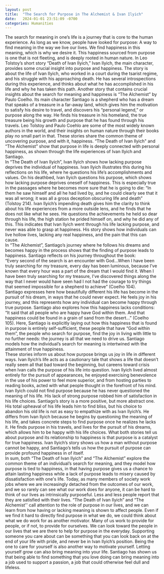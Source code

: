 ```yaml
---
layout: post
title:  "The Search for Purpose in The Alchemist & Ivan Ilyich"
date:   2024-01-01 23:51:09 -0700
categories: Humanities
---
```


The search for meaning in one’s life is a journey that is core to the human experience. As long as we know, people have looked for purpose: A way to find meaning in the way we live our lives. We find happiness in this meaning, which is why we desire it. This happiness sourced from purpose is one that is not fleeting, and is deeply rooted in human nature. In Leo Tolstoy’s short story “Death of Ivan Ilyich,” Ivan Ilyich, the main character, provides some crucial insight into purpose and happiness. The story is about the life of Ivan Ilyich, who worked in a court during the tsarist regime, and his struggle with his approaching death. He has several introspections during this experience, and thinks about what he has accomplished in his life and why he has taken this path. Another story that contains crucial insights about the search for meaning and happiness is “The Alchemist” by Paulo Coelho. Its main character Santiago is a shepherd who has a dream that speaks of a treasure in a far-away land, which gives him the motivation to satisfy his desire to travel, and discovers his “personal legend,” or purpose along the way. He finds his treasure in his homeland, the true treasure being his growth and purpose that he has found through his travels. Leo Tolstoy and Paulo Coehlo are some of the most widely known authors in the world, and their insights on human nature through their books play no small part in that. These stories share the common theme of uncovering purpose, and with it, happiness. “The Death of Ivan Ilyich" and “The Alchemist” show that purpose in life is deeply connected with personal happiness, as shown through the life experiences of Ivan Ilyich and Santiago.  
	In “The Death of Ivan Ilyich”, Ivan Ilyich shows how lacking purpose deprives the individual of happiness. Ivan Ilyich illustrates this during his reflections on his life, where he questions his life’s accomplishments and values. On his deathbed, Ivan Ilyich questions his purpose, which shows how lacking purpose deprives oneself of happiness. This is especially true in the passages where he becomes more sure that he is going to die: “In them he saw himself and all he had lived by, and he could clearly see that it was all wrong; it was all a gross deception obscuring life and death” (Tolstoy 214). Ivan Ilyich’s impending death gives him the clarity to think about his life experiences from a more outside lens, and he finds that he does not like what he sees. He questions the achievements he held so dear through his life, the high station he prided himself on, and why he did any of this. This indicates that Ivan Ilyich went through his life lacking purpose, and never was able to grasp at happiness. His story shows how individuals can live hollow lives, lacking any real happiness, and the pain that this can cause.  
	In “The Alchemist”, Santiago’s journey where he follows his dreams and becomes happy in the process shows that the finding of purpose leads to happiness. Santiago reflects on his journey throughout the book:  
“Every second of the search is an encounter with God…When I have been truly searching for my treasure, every day has been luminous, because I’ve known that every hour was a part of the dream that I would find it. When I have been truly searching for my treasure, I’ve discovered things along the way that I never would have seen had I not had the courage to try things that seemed impossible for a shepherd to achieve” (Coelho 104).  
Santiago expresses here how beautifully different his life has become in the pursuit of his dream, in ways that he could never expect. He feels joy in his journey, and this represents how any individual can become happy through true purpose. Santiago also explores how this happiness lacks conditions: “It said that all people who are happy have God within them. And that happiness could be found in a grain of sand from the desert…” (Coelho 105). Here, Santiago is explicitly laying out how this happiness that is found in purpose is entirely self-sufficient, these people that have “God within them”, the people who search for purpose, find the joy in living with little to no further needs: the journey is all that we need to drive us. Santiago models how the individual’s search for meaning is intertwined with the attainment of true happiness.   
These stories inform us about how purpose brings us joy in life in different ways. Ivan Ilyich’s life acts as a cautionary tale that shows a life that doesn’t really seem all that bad toward the beginning, but careens toward crisis when Ivan calls the purpose of his life into question. Ivan Ilyich lived almost entirely for the pursuit of appearances, he enjoyed exercising benevolence in the use of his power to feel more superior, and from hosting parties to reading books, acted with what people thought in the forefront of his mind. Ivan Ilyich could not find purpose because he has never questioned the meaning of his life. His lack of strong purpose robbed him of satisfaction in his life choices. Santiago’s story is a more positive, but more abstract one. His total upheaval of his life leads him to find bliss, but his choice to abandon his old life is not as easy to empathize with as Ivan Ilyich’s. He differs from Ivan Ilyich because he begins by questioning the meaning of his life, and takes concrete steps to find purpose once he realizes he lacks it. He finds purpose in his travels, and lives for the pursuit of his dreams, which allows him to be happy with his life choices. What both stories tell us about purpose and its relationship to happiness is that purpose is a catalyst for true happiness. Ivan Ilyich’s story shows us how a man without purpose cannot be happy, and Santiago’s tells us how the pursuit of purpose can provide profound happiness in of itself.  
In sum, both “The Death of Ivan Ilyich” and “The Alchemist” explore the common theme of an individual’s search for meaning, and they model how purpose is tied to happiness, in that having purpose gives us a chance to attain lasting happiness while a lack of purpose leads to misery caused by dissatisfaction with one's life. Today, as many members of society work jobs where we are increasingly detached from the outcomes of our work, and we so rarely can see what our work does for anyone, it can be hard to think of our lives as intrinsically purposeful. Less and less people report that they are satisfied with their lives. “The Death of Ivan Ilyich” and “The Alchemist'' call attention to the role of purpose in our lives, and we can learn from how having or lacking meaning is shown to affect people. Even if we find it hard to directly find purpose in what we do, we could think about what we do work for as another motivator. Many of us work to provide for people, or if not, to provide for ourselves. We can look toward the people in our lives that we are there to help for purpose in the everyday. Supporting someone you care about can be something that you can look back on at the end of your life with pride, and never be in Ivan Ilyich’s position. Being the one to care for yourself is also another way to motivate yourself. Letting yourself grow can also bring meaning into your life. Santiago has shown us that being able to find something that you love doing can bring meaning into a job used to support a passion, a job that could otherwise feel dull and lifeless.
